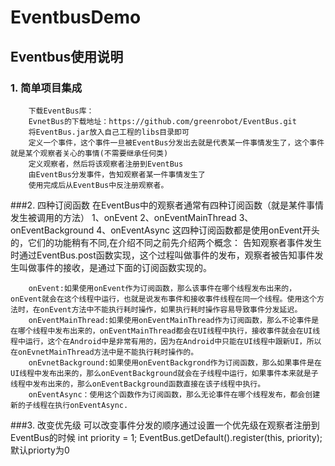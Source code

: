 # EventbusDemo
## Eventbus使用说明

### 1. 简单项目集成
		下载EventBus库：
		EvnetBus的下载地址：https://github.com/greenrobot/EventBus.git 		
		将EventBus.jar放入自己工程的libs目录即可
		定义一个事件，这个事件一旦被EventBus分发出去就是代表某一件事情发生了，这个事件就是某个观察者关心的事情(不需要继承任何类)
		定义观察者，然后将该观察者注册到EventBus
		由EventBus分发事件，告知观察者某一件事情发生了
		使用完成后从EventBus中反注册观察者。
		
###2. 四种订阅函数
		在EventBus中的观察者通常有四种订阅函数（就是某件事情发生被调用的方法）
		1、onEvent
		2、onEventMainThread
		3、onEventBackground	
		4、onEventAsync
		这四种订阅函数都是使用onEvent开头的，它们的功能稍有不同,在介绍不同之前先介绍两个概念：
		告知观察者事件发生时通过EventBus.post函数实现，这个过程叫做事件的发布，观察者被告知事件发生叫做事件的接收，是通过下面的订阅函数实现的。


		onEvent:如果使用onEvent作为订阅函数，那么该事件在哪个线程发布出来的，onEvent就会在这个线程中运行，也就是说发布事件和接收事件线程在同一个线程。使用这个方法时，在onEvent方法中不能执行耗时操作，如果执行耗时操作容易导致事件分发延迟。
		onEventMainThread:如果使用onEventMainThread作为订阅函数，那么不论事件是在哪个线程中发布出来的，onEventMainThread都会在UI线程中执行，接收事件就会在UI线程中运行，这个在Android中是非常有用的，因为在Android中只能在UI线程中跟新UI，所以在onEvnetMainThread方法中是不能执行耗时操作的。
		onEvnetBackground:如果使用onEventBackgrond作为订阅函数，那么如果事件是在UI线程中发布出来的，那么onEventBackground就会在子线程中运行，如果事件本来就是子线程中发布出来的，那么onEventBackground函数直接在该子线程中执行。
		onEventAsync：使用这个函数作为订阅函数，那么无论事件在哪个线程发布，都会创建新的子线程在执行onEventAsync.

###3. 改变优先级
		可以改变事件分发的顺序通过设置一个优先级在观察者注册到EventBus的时候
		int priority = 1;
		EventBus.getDefault().register(this, priority);
		默认priorty为0

		